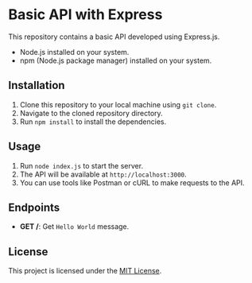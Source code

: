 # Basic API with Express

This repository contains a basic API developed using Express.js.

- Node.js installed on your system.
- npm (Node.js package manager) installed on your system.

## Installation

1. Clone this repository to your local machine using `git clone`.
2. Navigate to the cloned repository directory.
3. Run `npm install` to install the dependencies.

## Usage

1. Run `node index.js` to start the server.
2. The API will be available at `http://localhost:3000`.
3. You can use tools like Postman or cURL to make requests to the API.

## Endpoints

- **GET /**: Get `Hello World` message.
  
## License

This project is licensed under the [MIT License](LICENSE).
